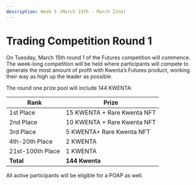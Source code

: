 ```yaml
---
description: Week 5 (March 15th - March 22nd)
---
```


# Trading Competition Round 1

On Tuesday, March 15th round 1 of the Futures competition will commence. The week-long competition will be held where participants will compete to generate the most amount of profit with Kwenta’s Futures product, working their way as high up the leader as possible.

The round one prize pool will include 144 KWENTA:

| Rank             | Prize                       |
| ---------------- | --------------------------- |
| 1st Place        | 15 KWENTA + Rare Kwenta NFT |
| 2nd Place        | 10 KWENTA + Rare Kwenta NFT |
| 3rd Place        | 5 KWENTA+ Rare Kwenta NFT   |
| 4th-20th Place   | 2 KWENTA                    |
| 21st-100th Place | 1 KWENTA                    |
| **Total**        | **144 Kwenta**              |

All active participants will be eligible for a POAP as well.
